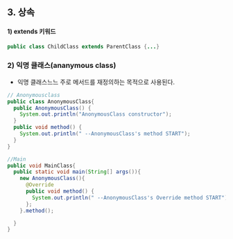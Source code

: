 ## 3. 상속

#### 1) extends 키워드 
```java
public class ChildClass extends ParentClass {...}
```

### 2) 익명 클래스(ananymous class)
* 익명 클래스느느 주로 메서드를 재정의하는 목적으로 사용된다.

```java 
// Anonymousclass 
public class AnonymousClass{
  public AnonymousClass() {
    System.out.println("AnonymousClass constructor");
  }
  public void method() {
    System.out.println(" --AnonymousClass's method START");
  }
}

```

``` java
//Main
public void MainClass{
  public static void main(String[] args()){
    new AnonymousClass(){
      @Override
      public void method() {
        System.out.println(" --AnonymousClass's Override method START");
      };
    }.method();

  }
}
```
